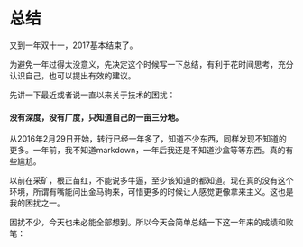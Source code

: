 # 总结

又到一年双十一，2017基本结束了。

为避免一年过得太没意义，先决定这个时候写一下总结，有利于花时间思考，充分认识自己，也可以提出有效的建议。

先讲一下最近或者说一直以来关于技术的困扰：

#### 没有深度，没有广度，只知道自己的一亩三分地。

从2016年2月29日开始，转行已经一年多了，知道不少东西，同样发现不知道的更多。一年前，我不知道markdown，一年后我还是不知道沙盒等等东西。真的有些尴尬。

以前在采矿，根正苗红，不能说多牛逼，至少该知道的都知道。现在真的没有这个环境，所谓有嘴能问出金马驹来，可惜更多的时候让人感觉更像拿来主义。这也是我的困扰之一。

困扰不少，今天也未必能全部想到。所以今天会简单总结一下这一年来的成绩和败笔：

